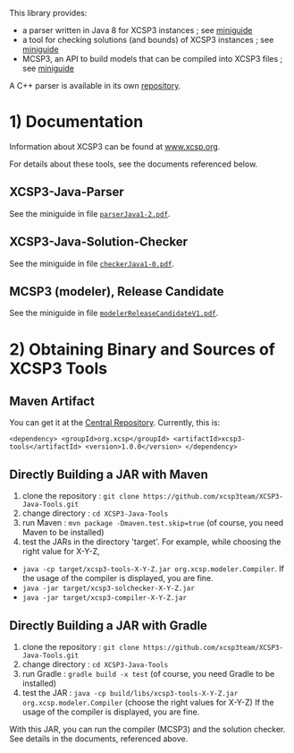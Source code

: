 This library provides:
  * a parser written in Java 8 for XCSP3 instances ; see [miniguide](doc/parserJava1-2.pdf)
  * a tool for checking solutions (and bounds) of XCSP3 instances ; see [miniguide](doc/checkerJava1-0.pdf) 
  * MCSP3, an API to build models that can be compiled into XCSP3 files ; see [miniguide](doc/modeler1-0.pdf)


A C++ parser is available in its own [repository](https://github.com/xcsp3team/XCSP3-CPP-Parser).

# 1) Documentation

Information about XCSP3 can be found at www.xcsp.org.

For details about these tools, see the documents referenced below. 

## XCSP3-Java-Parser

See the miniguide in file [`parserJava1-2.pdf`](doc/parserJava1-2.pdf).

## XCSP3-Java-Solution-Checker

See the miniguide in file [`checkerJava1-0.pdf`](doc/checkerJava1-0.pdf).

## MCSP3 (modeler), Release Candidate

See the miniguide in file [`modelerReleaseCandidateV1.pdf`](doc/modeler1-0.pdf). 

# 2) Obtaining Binary and Sources of XCSP3 Tools 

## Maven Artifact

You can get it at the [Central Repository](http://search.maven.org).
Currently, this is:

`<dependency>
  <groupId>org.xcsp</groupId>
  <artifactId>xcsp3-tools</artifactId>
  <version>1.0.0</version>
</dependency>`

## Directly Building a JAR with Maven

1. clone the repository : `git clone https://github.com/xcsp3team/XCSP3-Java-Tools.git`
1. change directory : `cd XCSP3-Java-Tools`
1. run Maven : `mvn package -Dmaven.test.skip=true`  (of course, you need Maven to be installed)
1. test the JARs in the directory 'target'. For example, while choosing the right value for X-Y-Z,
  - `java -cp target/xcsp3-tools-X-Y-Z.jar org.xcsp.modeler.Compiler`. If the usage of the compiler is displayed, you are fine. 
  - `java -jar target/xcsp3-solchecker-X-Y-Z.jar` 
  - `java -jar target/xcsp3-compiler-X-Y-Z.jar` 

## Directly Building a JAR with Gradle

1. clone the repository : `git clone https://github.com/xcsp3team/XCSP3-Java-Tools.git`
1. change directory : `cd XCSP3-Java-Tools`
1. run Gradle : `gradle build -x test`  (of course, you need Gradle to be installed)
1. test the JAR : `java -cp build/libs/xcsp3-tools-X-Y-Z.jar org.xcsp.modeler.Compiler` (choose the right values for X-Y-Z)
If the usage of the compiler is displayed, you are fine. 

With this JAR, you can run the compiler (MCSP3) and the solution checker. 
See details in the documents, referenced above. 
  